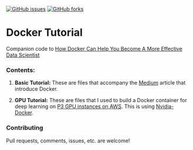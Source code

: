 [![GitHub issues](https://img.shields.io/github/issues/hamelsmu/Docker_Tutorial.svg)](https://github.com/hamelsmu/Docker_Tutorial/issues)  [![GitHub forks](https://img.shields.io/github/forks/hamelsmu/Docker_Tutorial.svg)](https://github.com/hamelsmu/Docker_Tutorial/network) 

# Docker Tutorial
Companion code to [How Docker Can Help You Become A More Effective Data Scientist](https://medium.com/@hamelhusain/how-docker-can-help-you-become-a-more-effective-data-scientist-7fc048ef91d5)

### Contents:

1. **Basic Tutorial:**  These are files that accompany the [Medium](https://medium.com/@hamelhusain/how-docker-can-help-you-become-a-more-effective-data-scientist-7fc048ef91d5) article that introduce Docker.

2. **GPU Tutorial:** These are files that I used to build a Docker container for deep learning on [P3 GPU instances on AWS](https://aws.amazon.com/ec2/instance-types/p3/).  This is using [Nvidia-Docker](https://github.com/NVIDIA/nvidia-docker).

### Contributing

Pull requests, comments, issues, etc. are welcome!  
